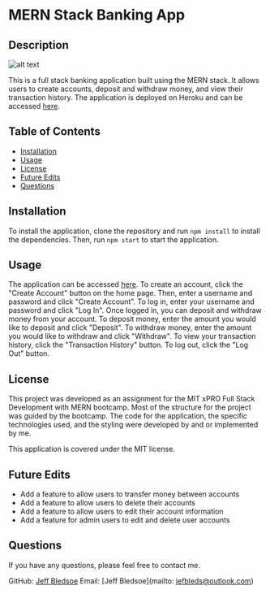 # MERN Stack Banking App

## Description
![alt text](./images/home.png) 

This is a full stack banking application built using the MERN stack. It allows users to create accounts, deposit and withdraw money, and view their transaction history. The application is deployed on Heroku and can be accessed [here](https://mern-banking-app.herokuapp.com/).

## Table of Contents
* [Installation](#installation)
* [Usage](#usage)
* [License](#license)
* [Future Edits](#Future-Edits)
* [Questions](#questions)


## Installation
To install the application, clone the repository and run `npm install` to install the dependencies. Then, run `npm start` to start the application.

## Usage
The application can be accessed [here](https://mern-banking-app.herokuapp.com/). To create an account, click the "Create Account" button on the home page. Then, enter a username and password and click "Create Account". To log in, enter your username and password and click "Log In". Once logged in, you can deposit and withdraw money from your account. To deposit money, enter the amount you would like to deposit and click "Deposit". To withdraw money, enter the amount you would like to withdraw and click "Withdraw". To view your transaction history, click the "Transaction History" button. To log out, click the "Log Out" button.

## License
This project was developed as an assignment for the MIT xPRO Full Stack Development with MERN bootcamp. Most of the structure for the project was guided by the bootcamp. The code for the application, the specific technologies used, and the styling were developed by  and or implemented by me.

This application is covered under the MIT license.

## Future Edits
* Add a feature to allow users to transfer money between accounts
* Add a feature to allow users to delete their accounts
* Add a feature to allow users to edit their account information
* Add a feature for admin users to edit and delete user accounts

## Questions
If you have any questions, please feel free to contact me.

GitHub: [Jeff Bledsoe](https://github.com/jefbledsoe)
Email: [Jeff Bledsoe](mailto: jefbleds@outlook.com)





